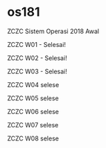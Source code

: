 # os181
ZCZC Sistem Operasi 2018 Awal

ZCZC W01 - Selesai!

ZCZC W02 - Selesai!

ZCZC W03 - Selesai!

ZCZC W04 selese

ZCZC W05 selese

ZCZC W06 selese

ZCZC W07 selese

ZCZC W08 selese
